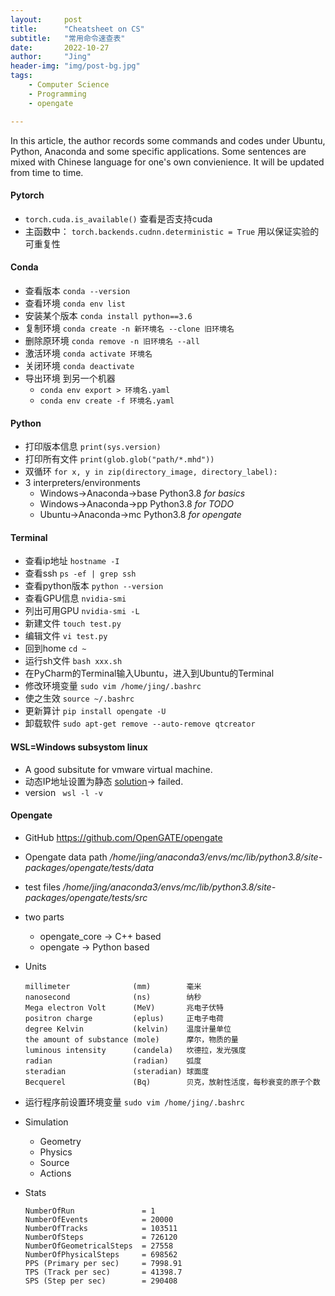 ```yaml
---
layout:     post
title:      "Cheatsheet on CS"
subtitle:   "常用命令速查表"
date:       2022-10-27
author:     "Jing"
header-img: "img/post-bg.jpg"
tags:
    - Computer Science
    - Programming
    - opengate

---
```



In this article, the author records some commands and codes under Ubuntu, Python, Anaconda and some specific applications. Some sentences are mixed with Chinese language for one's own convienience. It will be updated from time to time.


####  Pytorch
* `torch.cuda.is_available()` 查看是否支持cuda
* 主函数中：
`torch.backends.cudnn.deterministic = True`  用以保证实验的可重复性
#### Conda
* 查看版本 `conda --version`
* 查看环境 `conda env list`
* 安装某个版本 `conda install python==3.6` 
* 复制环境 `conda create -n 新环境名 --clone 旧环境名`
* 删除原环境 `conda remove -n 旧环境名 --all`
* 激活环境 `conda activate 环境名`
* 关闭环境 `conda deactivate`
* 导出环境 到另一个机器 
  * `conda env export > 环境名.yaml`
  * `conda env create -f 环境名.yaml`
#### Python
* 打印版本信息 `print(sys.version)`
* 打印所有文件 `print(glob.glob("path/*.mhd"))`
* 双循环 `for x, y in zip(directory_image, directory_label):`
* 3 interpreters/environments
  * Windows->Anaconda->base Python3.8 _for basics_
  * Windows->Anaconda->pp   Python3.8 _for TODO_
  * Ubuntu->Anaconda->mc    Python3.8 _for opengate_
#### Terminal
* 查看ip地址 `hostname -I`
* 查看ssh `ps -ef | grep ssh`
* 查看python版本 `python --version`
* 查看GPU信息 `nvidia-smi` 
* 列出可用GPU `nvidia-smi -L` 
* 新建文件 `touch test.py`
* 编辑文件 `vi test.py`
* 回到home `cd ~`
* 运行sh文件 `bash xxx.sh`
* 在PyCharm的Terminal输入Ubuntu，进入到Ubuntu的Terminal
* 修改环境变量  `sudo vim /home/jing/.bashrc`
* 使之生效 `source ~/.bashrc`
* 更新算计 `pip install opengate -U`
* 卸载软件 `sudo apt-get remove --auto-remove qtcreator`
#### WSL=Windows subsystom linux
* A good subsitute for vmware virtual machine.
* 动态IP地址设置为静态 [solution](https://github.com/microsoft/WSL/issues/4150#issuecomment-504209723)-> failed.
* version ` wsl -l -v`
#### Opengate
* GitHub https://github.com/OpenGATE/opengate
* Opengate data path _/home/jing/anaconda3/envs/mc/lib/python3.8/site-packages/opengate/tests/data_
* test files _/home/jing/anaconda3/envs/mc/lib/python3.8/site-packages/opengate/tests/src_
* two parts
  * opengate_core -> C++ based
  * opengate -> Python based 
* Units

      millimeter              (mm)        毫米
      nanosecond              (ns)        纳秒
      Mega electron Volt      (MeV)       兆电子伏特
      positron charge         (eplus)     正电子电荷
      degree Kelvin           (kelvin)    温度计量单位
      the amount of substance (mole)      摩尔，物质的量
      luminous intensity      (candela)   坎德拉，发光强度
      radian                  (radian)    弧度
      steradian               (steradian) 球面度
      Becquerel               (Bq)        贝克，放射性活度，每秒衰变的原子个数
* 运行程序前设置环境变量 `sudo vim /home/jing/.bashrc`
* Simulation
  * Geometry
  * Physics
  * Source
  * Actions
* Stats

      NumberOfRun               = 1
      NumberOfEvents            = 20000
      NumberOfTracks            = 103511
      NumberOfSteps             = 726120
      NumberOfGeometricalSteps  = 27558
      NumberOfPhysicalSteps     = 698562
      PPS (Primary per sec)     = 7998.91
      TPS (Track per sec)       = 41398.7
      SPS (Step per sec)        = 290408
